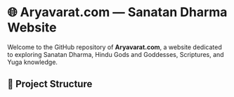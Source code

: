 # 🌐 Aryavarat.com — Sanatan Dharma Website

Welcome to the GitHub repository of **Aryavarat.com**, a website dedicated to exploring Sanatan Dharma, Hindu Gods and Goddesses, Scriptures, and Yuga knowledge.

## 📂 Project Structure

